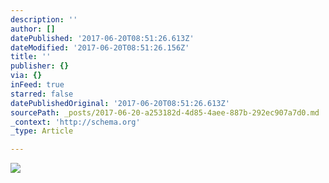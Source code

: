 ```yaml
---
description: ''
author: []
datePublished: '2017-06-20T08:51:26.613Z'
dateModified: '2017-06-20T08:51:26.156Z'
title: ''
publisher: {}
via: {}
inFeed: true
starred: false
datePublishedOriginal: '2017-06-20T08:51:26.613Z'
sourcePath: _posts/2017-06-20-a253182d-4d85-4aee-887b-292ec907a7d0.md
_context: 'http://schema.org'
_type: Article

---
```

![](https://the-grid-user-content.s3-us-west-2.amazonaws.com/9fa79ae5-ef6b-4824-8c49-7931ce8c60e2.jpg)
